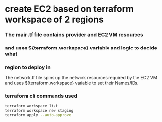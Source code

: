 # create EC2 based on terraform workspace of 2 regions
### The main.tf file contains provider and EC2 VM resources
### and uses ${terraform.workspace} variable and logic to decide what
### region to deploy in

The network.tf file spins up the network resources required by
the EC2 VM and uses ${terraform.workspace} variable to set their Names/IDs.

### terraform cli commands used
```bash
terraform workspace list
terraform workspace new staging
terraform apply --auto-approve
```
